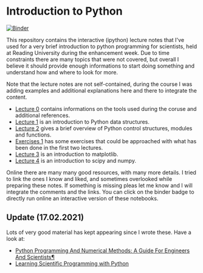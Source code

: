 # Introduction to Python

[![Binder](https://mybinder.org/badge_logo.svg)](https://mybinder.org/v2/gh/mseri/intro_to_python/master)

This repository contains the interactive (ipython) lecture notes that I've used for a very brief introduction to python programming for scientists, held at Reading University during the enhancement week.
Due to time constraints there are many topics that were not covered, but overall I believe it should provide enough informations to start doing something and understand how and where to look for more.

Note that the lecture notes are not self-contained, during the course I was adding examples and additional explanations here and there to integrate the content.

- [Lecture 0](https://github.com/mseri/intro_to_python/blob/master/Lecture%200.ipynb) contains informations on the tools used during the coruse and additional references.
- [Lecture 1](https://github.com/mseri/intro_to_python/blob/master/Lecture%201.ipynb) is an introduction to Python data structures.
- [Lecture 2](https://github.com/mseri/intro_to_python/blob/master/Lecture%202.ipynb) gives a brief overview of Python control structures, modules and functions.
- [Exercises 1](https://github.com/mseri/intro_to_python/blob/master/Exercises%201.ipynb) has some exercises that could be approached with what has been done in the first two lectures.
- [Lecture 3](https://github.com/mseri/intro_to_python/blob/master/Lecture%203.ipynb) is an introduction to matplotlib.
- [Lecture 4](https://github.com/mseri/intro_to_python/blob/master/Lecture%204.ipynb) is an introduction to scipy and numpy.

Online there are many many good resources, with many more details. I tried to link the ones I know and liked, and sometimes overlooked while preparing these notes. 
If something is missing pleas let me know and I will integrate the comments and the links.
You can click on the binder badge to directly run online an interactive version of these notebooks.

## Update (17.02.2021)
Lots of very good material has kept appearing since I wrote these. Have a look at:
- [Python Programming And Numerical Methods: A Guide For Engineers And Scientists¶](https://pythonnumericalmethods.berkeley.edu/notebooks/Index.html)
- [Learning Scientific Programming with Python](https://scipython.com/)
